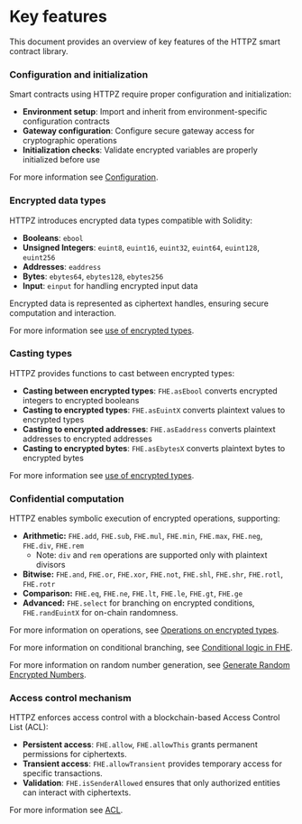 # Key features

This document provides an overview of key features of the HTTPZ smart contract library.

### Configuration and initialization

Smart contracts using HTTPZ require proper configuration and initialization:

- **Environment setup**: Import and inherit from environment-specific configuration contracts
- **Gateway configuration**: Configure secure gateway access for cryptographic operations
- **Initialization checks**: Validate encrypted variables are properly initialized before use

For more information see [Configuration](configure.md).

### Encrypted data types

HTTPZ introduces encrypted data types compatible with Solidity:

- **Booleans**: `ebool`
- **Unsigned Integers**: `euint8`, `euint16`, `euint32`, `euint64`, `euint128`, `euint256`
- **Addresses**: `eaddress`
- **Bytes**: `ebytes64`, `ebytes128`, `ebytes256`
- **Input**: `einput` for handling encrypted input data

Encrypted data is represented as ciphertext handles, ensuring secure computation and interaction.

For more information see [use of encrypted types](types.md).

### Casting types

HTTPZ provides functions to cast between encrypted types:

- **Casting between encrypted types**: `FHE.asEbool` converts encrypted integers to encrypted booleans
- **Casting to encrypted types**: `FHE.asEuintX` converts plaintext values to encrypted types
- **Casting to encrypted addresses**: `FHE.asEaddress` converts plaintext addresses to encrypted addresses
- **Casting to encrypted bytes**: `FHE.asEbytesX` converts plaintext bytes to encrypted bytes

For more information see [use of encrypted types](types.md).

### Confidential computation

HTTPZ enables symbolic execution of encrypted operations, supporting:

- **Arithmetic:** `FHE.add`, `FHE.sub`, `FHE.mul`, `FHE.min`, `FHE.max`, `FHE.neg`, `FHE.div`, `FHE.rem`
  - Note: `div` and `rem` operations are supported only with plaintext divisors
- **Bitwise:** `FHE.and`, `FHE.or`, `FHE.xor`, `FHE.not`, `FHE.shl`, `FHE.shr`, `FHE.rotl`, `FHE.rotr`
- **Comparison:** `FHE.eq`, `FHE.ne`, `FHE.lt`, `FHE.le`, `FHE.gt`, `FHE.ge`
- **Advanced:** `FHE.select` for branching on encrypted conditions, `FHE.randEuintX` for on-chain randomness.

For more information on operations, see [Operations on encrypted types](operations.md).&#x20;

For more information on conditional branching, see [Conditional logic in FHE](conditions.md).&#x20;

For more information on random number generation, see [Generate Random Encrypted Numbers](random.md).

### Access control mechanism

HTTPZ enforces access control with a blockchain-based Access Control List (ACL):

- **Persistent access**: `FHE.allow`, `FHE.allowThis` grants permanent permissions for ciphertexts.
- **Transient access**: `FHE.allowTransient` provides temporary access for specific transactions.
- **Validation**: `FHE.isSenderAllowed` ensures that only authorized entities can interact with ciphertexts.

For more information see [ACL](acl).

